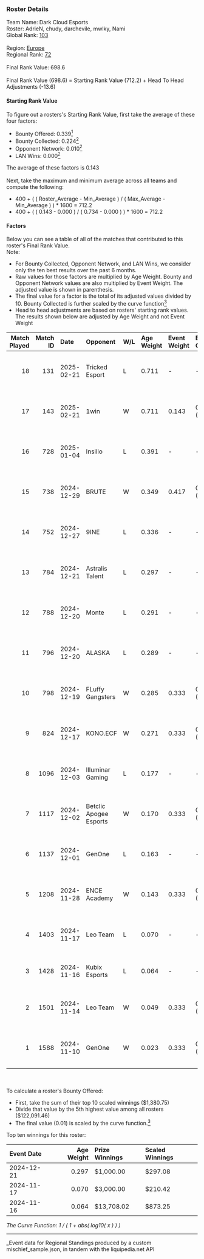 ### Roster Details<br />
Team Name: Dark Cloud Esports<br />
Roster: AdrieN, chudy, darchevile, mwlky, Nami<br />
Global Rank: [103](../../standings_global_2025_05_05.md)<br />
<br />
Region: [Europe]( ../../standings_europe_2025_05_05.md)<br />
Regional Rank: [72]( ../../standings_europe_2025_05_05.md)<br />
<br />
Final Rank Value:  698.6<br />
<br />
Final Rank Value (698.6) = Starting Rank Value (712.2) + Head To Head Adjustments (-13.6)<br />

#### Starting Rank Value<br />
To figure out a rosters's Starting Rank Value, first take the average of these four factors:<br />
- Bounty Offered: 0.339[<sup>1</sup>](#table2)
- Bounty Collected: 0.224[<sup>2</sup>](#table1)
- Opponent Network: 0.010[<sup>2</sup>](#table1)
- LAN Wins: 0.000[<sup>2</sup>](#table1)

The average of these factors is 0.143<br />
<br />
Next, take the maximum and minimum average across all teams and compute the following:<br />
- 400 + ( ( Roster_Average - Min_Average ) / ( Max_Average - Min_Average ) ) * 1600 = 712.2
- 400 + ( ( 0.143 - 0.000 ) / ( 0.734 - 0.000 ) ) * 1600 = 712.2


#### Factors<br />
Below you can see a table of all of the matches that contributed to this roster's Final Rank Value.<br />
Note:<br />

- For Bounty Collected, Opponent Network, and LAN Wins, we consider only the ten best results over the past 6 months.
- Raw values for those factors are multiplied by Age Weight. Bounty and Opponent Network values are also multiplied by Event Weight. The adjusted value is shown in parenthesis.
- The final value for a factor is the total of its adjusted values divided by 10. Bounty Collected is further scaled by the curve function[<sup>3</sup>](#curveFunction)
- Head to head adjustments are based on rosters' starting rank values. The results shown below are adjusted by Age Weight and not Event Weight
<span id="table1"></span><br />


| Match Played | Match ID | Date       | Opponent               | W/L | Age Weight | Event Weight | Bounty Collected | Opponent Network | LAN Wins  | H2H Adj. | Roster                                   |
| -: | -: | :- | :- | :- | :- | :- | :- | :- | :- | -: | :- |
|           18 |      131 | 2025-02-21 | Tricked Esport         | L   | 0.711      | -            | -                | -                | -         |    -8.98 | AdrieN, chudy, darchevile, mwlky, Nami   |
|           17 |      143 | 2025-02-21 | 1win                   | W   | 0.711      | 0.143        | 0.000 (0.000)    | 0.015 (0.001)    | 0 (0.000) |     5.51 | AdrieN, chudy, darchevile, mwlky, Nami   |
|           16 |      728 | 2025-01-04 | Insilio                | L   | 0.391      | -            | -                | -                | -         |    -8.71 | chudy, darchevile, Enzo, Michat, Nami    |
|           15 |      738 | 2024-12-29 | BRUTE                  | W   | 0.349      | 0.417        | 0.002 (0.000)    | 0.055 (0.008)    | 0 (0.000) |     4.80 | chudy, darchevile, Michat, Nami, next1me |
|           14 |      752 | 2024-12-27 | 9INE                   | L   | 0.336      | -            | -                | -                | -         |    -3.29 | chudy, darchevile, Enzo, Michat, Nami    |
|           13 |      784 | 2024-12-21 | Astralis Talent        | L   | 0.297      | -            | -                | -                | -         |    -5.10 | Bambosh, chudy2k, darchevile, Enzo, Nami |
|           12 |      788 | 2024-12-20 | Monte                  | L   | 0.291      | -            | -                | -                | -         |    -3.60 | Bambosh, chudy2k, darchevile, Enzo, Nami |
|           11 |      796 | 2024-12-20 | ALASKA                 | L   | 0.289      | -            | -                | -                | -         |    -1.81 | Bambosh, chudy2k, darchevile, Enzo, Nami |
|           10 |      798 | 2024-12-19 | FLuffy Gangsters       | W   | 0.285      | 0.333        | 0.002 (0.000)    | 0.209 (0.020)    | 0 (0.000) |     3.79 | Bambosh, chudy2k, darchevile, Enzo, Nami |
|            9 |      824 | 2024-12-17 | KONO.ECF               | W   | 0.271      | 0.333        | 0.019 (0.002)    | 0.206 (0.019)    | 0 (0.000) |     4.43 | Bambosh, chudy2k, darchevile, Enzo, Nami |
|            8 |     1096 | 2024-12-03 | Illuminar Gaming       | L   | 0.177      | -            | -                | -                | -         |    -3.18 | chudy2k, darchevile, Enzo, Melavi, Nami  |
|            7 |     1117 | 2024-12-02 | Betclic Apogee Esports | W   | 0.170      | 0.333        | 0.011 (0.001)    | 0.582 (0.033)    | 0 (0.000) |     3.35 | chudy2k, darchevile, Enzo, Melavi, Nami  |
|            6 |     1137 | 2024-12-01 | GenOne                 | L   | 0.163      | -            | -                | -                | -         |    -2.50 | chudy2k, darchevile, Enzo, Melavi, Nami  |
|            5 |     1208 | 2024-11-28 | ENCE Academy           | W   | 0.143      | 0.333        | 0.009 (0.000)    | 0.158 (0.008)    | 0 (0.000) |     2.73 | chudy2k, darchevile, Enzo, Melavi, Nami  |
|            4 |     1403 | 2024-11-17 | Leo Team               | L   | 0.070      | -            | -                | -                | -         |    -1.08 | chudy2k, darchevile, Enzo, Ex1st, Nami   |
|            3 |     1428 | 2024-11-16 | Kubix Esports          | L   | 0.064      | -            | -                | -                | -         |    -1.06 | chudy2k, darchevile, Melavi, Nami, yvro  |
|            2 |     1501 | 2024-11-14 | Leo Team               | W   | 0.049      | 0.333        | 0.014 (0.000)    | 0.331 (0.005)    | 0 (0.000) |     0.79 | chudy2k, darchevile, Enzo, Ex1st, Nami   |
|            1 |     1588 | 2024-11-10 | GenOne                 | W   | 0.023      | 0.333        | 0.007 (0.000)    | 0.268 (0.002)    | 0 (0.000) |     0.37 | chudy2k, darchevile, Enzo, Ex1st, Nami   |

<br />
<span id="table2"></span><br />
To calculate a roster's Bounty Offered:<br />

- First, take the sum of their top 10 scaled winnings ($1,380.75)
- Divide that value by the 5th highest value among all rosters ($122,091.46)
- The final value (0.01) is scaled by the curve function.[<sup>3</sup>](#curveFunction)

Top ten winnings for this roster:<br />

| Event Date | Age Weight | Prize Winnings | Scaled Winnings |
| :- | -: | :- | :- |
| 2024-12-21 |      0.297 | $1,000.00      | $297.08         |
| 2024-11-17 |      0.070 | $3,000.00      | $210.42         |
| 2024-11-16 |      0.064 | $13,708.02     | $873.25         |


<span id="curveFunction"></span>_The Curve Function: 1 / ( 1 + abs( log10( x ) ) )_<br />

---
_Event data for Regional Standings produced by a custom mischief_sample.json, in tandem with the liquipedia.net API<br />
